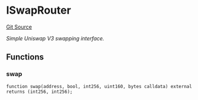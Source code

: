 # ISwapRouter
[Git Source](https://github.com/NaniDAO/accounts/blob/a92c3cc254412087f583cadf96cf750857c126d2/src/paymasters/NEETH.sol)

*Simple Uniswap V3 swapping interface.*


## Functions
### swap


```solidity
function swap(address, bool, int256, uint160, bytes calldata) external returns (int256, int256);
```

